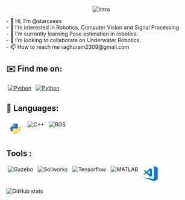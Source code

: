 <p align = "center">
<img src = "https://media.giphy.com/media/M32UEdQ7TQJdivzgrV/giphy.gif" alt = "intro" />
</p>
- 👋 Hi, I’m @starceees <br>
- 👀 I’m interested in Robotics, Computer Vision and Signal Processing <br>
- 🌱 I’m currently learning Pose estimation in robotics. <br>
- 💞️ I’m looking to collaborate on Underwater Robotics. <br>
- 📫 How to reach me raghuram2309@gmail.com

<!---
starceees/starceees is a ✨ special ✨ repository because its `README.md` (this file) appears on your GitHub profile.
You can click the Preview link to take a look at your changes.
--->

## ✉️ Find me on:
<p align="left">
 <a href="https://in.linkedin.com/in/raghuram-c-s-902a76181" target="_blank" rel="noopener noreferrer"> <img src="https://upload.wikimedia.org/wikipedia/commons/c/ca/LinkedIn_logo_initials.png" alt="Python" height="40" style="vertical-align:top; margin:4px"></a>
 <a href="mailto:raghuram2309@gmail.com"> <img src="https://1000logos.net/wp-content/uploads/2021/05/Gmail-logo.png" alt="Python" height="40" style="vertical-align:top; margin:4px"></a>
</p>

## 🧰 Languages:
<p align="left">
<img src="https://raw.githubusercontent.com/github/explore/80688e429a7d4ef2fca1e82350fe8e3517d3494d/topics/python/python.png" alt="Python" height="40" style="vertical-align:top; margin:4px">

<img src="https://raw.githubusercontent.com/isocpp/logos/master/cpp_logo.png" alt="C++" height="40" style="vertical-align:top; margin:4px">
 
<img src="https://lh3.googleusercontent.com/proxy/dDCl4kw9nVgZqlnQpZ0MP8lkS2Opx63EIiu-hDU5IK4GcTA1MKbwFT2OAXk8NGxCdAdLuR7FZE-ZiOE09_ykja5SHQZITBiZcfKggSq2umebM8DBvg" alt="ROS" height="40" style="vertical-align:top; margin:4px">
 
</p>

## Tools :
<p align = "left">
 
<img src="https://upload.wikimedia.org/wikipedia/en/thumb/5/5e/Gazebo_logo_without_text.svg/480px-Gazebo_logo_without_text.svg.png" alt="Gazebo" height="40" style="vertical-align:top; margin:4px">
 
<img src="https://www.clipartmax.com/png/middle/256-2566934_solidworks-logo-computer-software-mechanical-engineering-logo-de-solidworks-png.png" alt="Soliworks" height="40" style="vertical-align:top; margin:4px">

<img src="https://upload.wikimedia.org/wikipedia/commons/thumb/2/2d/Tensorflow_logo.svg/1200px-Tensorflow_logo.svg.png" alt="Tensorflow" height="40" style="vertical-align:top; margin:4px">

<img src="https://images.g2crowd.com/uploads/product/image/social_landscape/social_landscape_d5738f5e7922b4552c3ba543a2b9dee6/matlab.jpeg" alt="MATLAB" height="40" style="vertical-align:top; margin:4px">

<img src="https://raw.githubusercontent.com/github/explore/80688e429a7d4ef2fca1e82350fe8e3517d3494d/topics/visual-studio-code/visual-studio-code.png" alt="VS Code" height="40" style="vertical-align:top; margin:4px">
 
</p>

![GitHub stats](https://github-readme-stats.vercel.app/api?username=starceees&show_icons=true&theme=tokyonight)
